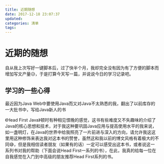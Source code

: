 ```yaml
---
title: 近期随想
date: 2017-12-18 23:07:37
updated:
categories: 清单
tags: 
---
```


# 近期的随想

自从我上次写好一键脚本后，过了快半个月，我却完全没有因为有了方便的脚本而增加写文产量😥，于是打算今天写一篇，并说说今日的学习记录吧。

## 学习的一些心得

最近因为Java Web中要使用Java而又对Java不太熟悉的我，翻出了以前库存的一大批书中，写给Java新人的书

《Head First Java》顿时有种相见恨晚的感觉，这书有些难度又不失趣味的介绍了Java的核心思想和技术，对于我这种要巩固Java应用与提高使用水平的我来说，如一盏明灯，在Java的世界中给我照亮了一片前进与深入的方向，请允许我这这里用这种修饰来表达我对这本书的赞誉，虽然这和我以前的博文风格有着极大的不同😅，但是我相信读者朋友（如果有的话）一定可以感受出这本书，或者说这一系列书对我的帮助（下面会说Head First一系列的书），在此，我真的给每一位在自我感觉在入门到中高级的朋友推荐Head First系列的书。